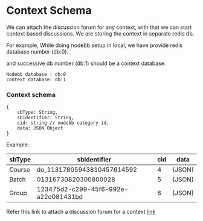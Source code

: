 # Context Schema

We can attach the discussion forum for any context, with that we can start context based discussions. We are storing the context in separate redis db.

For example, While doing nodebb setup in local, we have provide redis database number (db:0).

and successive db number (db:1) should be a context database.

```
Nodebb database : db:0
context database: db:1
```

### **Context schema**

```
{
    sbType: String,
    sbIdentifier: String,
    cid: string // nodebb category id,
    data: JSON Object
}
```

Example:

| sbType | sbIdentifier                         | cid | data   |
| ------ | ------------------------------------ | --- | ------ |
| Course | do\_11317805943810457614592          | 4   | {JSON} |
| Batch  | 01316730820300800028                 | 5   | {JSON} |
| Group  | 123475d2-c299-45f6-992e-a22d081431bd | 6   | {JSON} |

Refer this link to attach a discussion forum for a context [link](configurations/discussion-forum-integration-with-any-application.md)
